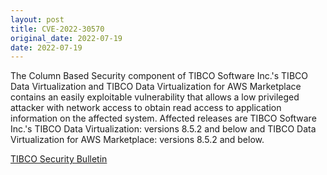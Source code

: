 ```yaml
---
layout: post
title: CVE-2022-30570
original_date: 2022-07-19
date: 2022-07-19
---
```


The Column Based Security component of TIBCO Software Inc.'s TIBCO Data Virtualization and TIBCO Data Virtualization for AWS Marketplace contains an easily exploitable vulnerability that allows a low privileged attacker with network access to obtain read access to application information on the affected system. Affected releases are TIBCO Software Inc.'s TIBCO Data Virtualization: versions 8.5.2 and below and TIBCO Data Virtualization for AWS Marketplace: versions 8.5.2 and below.

[TIBCO Security Bulletin](https://www.tibco.com/support/advisories/2022/06/tibco-security-advisory-july-19-2022-tdv-cve-2022-30570)